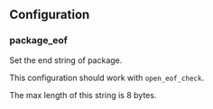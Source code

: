 ## Configuration

### package_eof

Set the end string of package.

This configuration should work with `open_eof_check`.

The max length of this string is 8 bytes.
